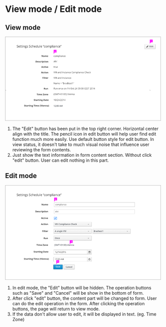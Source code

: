 # View mode / Edit mode

## View mode
![Image highlighting attribute selector](img/View.png)

 1. The "Edit" button has been put in the top right corner. Horizontal center align with the title. The pencil icon in edit button will help user find edit function much more easily. Use default button style for edit button. In view status, it doesn't take to much visual noise that influence user reviewing the form contents.
 1. Just show the text information in form content section. Without click "edit" button. User can edit nothing in this part.

## Edit mode

![Title highlighting active filters bar](img/Edit.png)

 1. In edit mode, the "Edit" button will be hidden. The operation buttons such as "Save" and "Cancel" will be show in the bottom of form.
 1. After click "edit" button, the content part will be changed to form. User can do the edit operation in the form.  After clicking the operation buttons, the page will return to view mode.
 1. If the data don't allow user to edit, it will be displayed in text. (eg. Time Zone)
